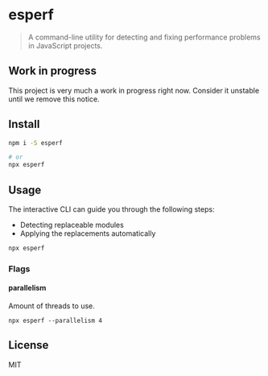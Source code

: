 # esperf

> A command-line utility for detecting and fixing performance problems in
> JavaScript projects.

## Work in progress

This project is very much a work in progress right now. Consider it unstable
until we remove this notice.

## Install

```sh
npm i -S esperf

# or
npx esperf
```

## Usage

The interactive CLI can guide you through the following steps:

- Detecting replaceable modules
- Applying the replacements automatically

```sh
npx esperf
```

### Flags

#### parallelism

Amount of threads to use.

```
npx esperf --parallelism 4
```

## License

MIT

